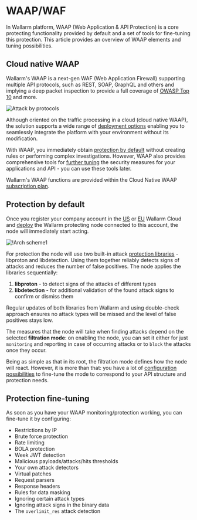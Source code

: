 # WAAP/WAF

In Wallarm platform, WAAP (Web Application & API Protection) is a core protecting functionality provided by default and a set of tools for fine-tuning this protection. This article provides an overview of WAAP elements and tuning possibilities.

## Cloud native WAAP

Wallarm's WAAP is a next-gen WAF (Web Application Firewall) supporting multiple API protocols, such as REST, SOAP, GraphQL and others and implying a deep packet inspection to provide a full coverage of [OWASP Top 10](https://owasp.org/www-project-top-ten/) and more.

![Attack by protocols](../images/user-guides/dashboard/api-protocols.png)

Although oriented on the traffic processing in a cloud (cloud native WAAP), the solution supports a wide range of [deployment options](../installation/supported-deployment-options.md) enabling you to seamlessly integrate the platform with your environment without its modification.

With WAAP, you immediately obtain [protection by default](#protection-by-default) without creating rules or performing complex investigations. However, WAAP also provides comprehensive tools for [further tuning](#protection-fine-tuning) the security measures for your applications and API - you can use these tools later.

Wallarm's WAAP functions are provided within the Cloud Native WAAP [subscription plan](../about-wallarm/subscription-plans.md).

## Protection by default

Once you register your company account in the [US](https://us1.my.wallarm.com/signup) or [EU](https://my.wallarm.com/signup) Wallarm Cloud and [deploy](../installation/supported-deployment-options.md) the Wallarm protecting node connected to this account, the node will immediately start acting.

![!Arch scheme1](../images/about-wallarm-waf/overview/filtering-node-cloud.png)

For protection the node will use two built-in attack [protection libraries](protecting-against-attacks.md#tools-for-attack-detection) - libproton and libdetection. Using them together reliably detects signs of attacks and reduces the number of false positives. The node applies the libraries sequentially:

1. **libproton** - to detect signs of the attacks of different types
1. **libdetection** - for additional validation of the found attack signs to confirm or dismiss them

Regular updates of both libraries from Wallarm and using double-check approach ensures no attack types will be missed and the level of false positives stays low.

The measures that the node will take when finding attacks depend on the selected **filtration mode**: on enabling the node, you can set it either for just `monitoring` and reporting in case of occurring attacks or to `block` the attacks once they occur.

Being as simple as that in its root, the filtration mode defines how the node will react. However, it is more than that: you have a lot of [configuration possibilities](../admin-en/configure-wallarm-mode.md) to fine-tune the mode to correspond to your API structure and protection needs.

## Protection fine-tuning

As soon as you have your WAAP monitoring/protection working, you can fine-tune it by configuring:

* Restrictions by IP
* Brute force protection
* Rate limiting
* BOLA protection
* Week JWT detection
* Malicious payloads/attacks/hits thresholds
* Your own attack detectors
* Virtual patches
* Request parsers
* Response headers
* Rules for data masking
* Ignoring certain attack types
* Ignoring attack signs in the binary data
* The `overlimit_res` attack detection
